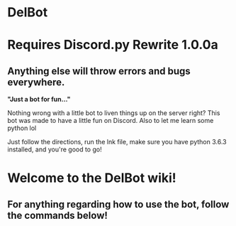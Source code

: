 # DelBot

# Requires Discord.py Rewrite 1.0.0a
## Anything else will throw errors and bugs everywhere.

**"Just a bot for fun..."**

Nothing wrong with a little bot to liven things up on the server right?
This bot was made to have a little fun on Discord.
Also to let me learn some python lol

Just follow the directions, run the lnk file, make sure you have python 3.6.3 installed, and you're good to go!


# Welcome to the DelBot wiki!
## For anything regarding how to use the bot, follow the commands below!

<!--
### Anything in <> is a parameter.
### All parameters are surrounded by spaces.
For example: `.8 Will I ever finish this sentence?` is useable.
To do a single parameter as a statement or sentence, do something like...: `.choose "Play some video games" "Go to sleep"`
### Anything below that has [ ] (blocks) is optional.

```
.8 <sentence-or-statement>
	Just an 8ball to "predict the future."
.choose <choice-a> <choice-b>
	The bot chooses between said 2 choices and picks one with a little statement to go with it.
.coin
	Just flip a coin.

.boop [<user-string>]
	Boop someone one the nose with this command.
.cake [<user-string>]
	Throw a cake at someone one with this command.
.flip <user-string>
	Flip a user out of rage or just for fun.
.flop
	Just flop around.
.kiss [<user-string>]
	Kiss someone you like.
.mew
	This is just a small command to show a derpy picture.
.muffin [<user-string>]
	Shove a muffin into someone's mouth.
.nom [<user-string>]
	Nom someone for fun!
.quote <user-string> <sentence-or-statement>
	Quote someone on the server.
.server
	Show some information about the server you're currently on!
```
-->
